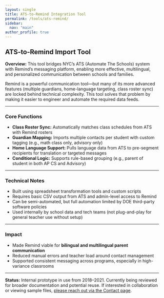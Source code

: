 ```yaml
---
layout: single
title: ATS-to-Remind Integration Tool
permalink: /tools/ats-remind/
sidebar:
  nav: "main"
author_profile: true
---
```


## ATS-to-Remind Import Tool

**Overview:**
This tool bridges NYC’s ATS (Automate The Schools) system with Remind’s messaging platform, enabling more effective, multilingual, and personalized communication between schools and families.

Remind is a powerful communication tool—but many of its more advanced features (multiple guardians, home-language targeting, class roster sync) are locked behind technical complexity. This tool solves that problem by making it easier to engineer and automate the required data feeds.

---

### Core Functions
- **Class Roster Sync:** Automatically matches class schedules from ATS with Remind rosters
- **Guardian Mapping:** Imports multiple contacts per student with custom tagging (e.g., math class only, advisory only)
- **Home Language Support:** Pulls language data from ATS to pre-segment recipients for translation or targeted messages
- **Conditional Logic:** Supports rule-based grouping (e.g., parent of student in both AP CS and Advisory)

---

### Technical Notes
- Built using spreadsheet transformation tools and custom scripts
- Requires basic CSV output from ATS and admin-level access to Remind
- Can be semi-automated, but full automation limited by DOE third-party software policies
- Used internally by school data and tech teams (not plug-and-play for general teacher use without setup)

---

### Impact
- Made Remind viable for **bilingual and multilingual parent communication**
- Reduced manual errors and teacher load around contact management
- Supported consistent messaging across programs, especially in high-variance classrooms

---

**Status:** Internal prototype in use from 2018–2021. Currently being reviewed for broader documentation and potential reuse. If interested in collaboration or viewing sample files, [please reach out via the Contact page](/contact/).

